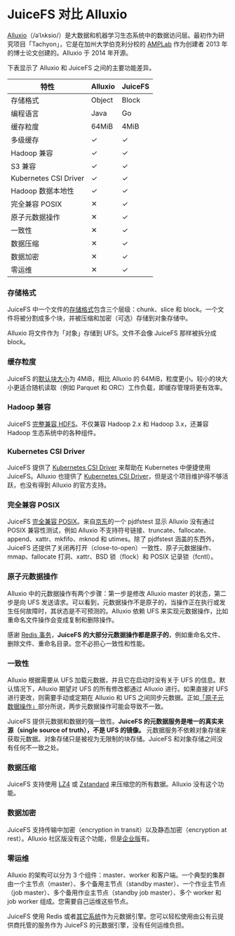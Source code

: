 # JuiceFS 对比 Alluxio

[Alluxio](https://www.alluxio.io)（/əˈlʌksio/）是大数据和机器学习生态系统中的数据访问层。最初作为研究项目「Tachyon」，它是在加州大学伯克利分校的 [AMPLab](https://en.wikipedia.org/wiki/AMPLab) 作为创建者 2013 年的博士论文创建的。Alluxio 于 2014 年开源。

下表显示了 Alluxio 和 JuiceFS 之间的主要功能差异。

| 特性                  | Alluxio | JuiceFS |
| --------------------- | ------- | ------- |
| 存储格式              | Object  | Block   |
| 编程语言              | Java    | Go      |
| 缓存粒度              | 64MiB   | 4MiB    |
| 多级缓存              | ✓       | ✓       |
| Hadoop 兼容           | ✓       | ✓       |
| S3 兼容               | ✓       | ✓       |
| Kubernetes CSI Driver | ✓       | ✓       |
| Hadoop 数据本地性     | ✓       | ✓       |
| 完全兼容 POSIX        | ✕       | ✓       |
| 原子元数据操作        | ✕       | ✓       |
| 一致性                | ✕       | ✓       |
| 数据压缩              | ✕       | ✓       |
| 数据加密              | ✕       | ✓       |
| 零运维                | ✕       | ✓       |

### 存储格式

JuiceFS 中一个文件的[存储格式](how_juicefs_store_files.md)包含三个层级：chunk、slice 和 block。一个文件将被分割成多个块，并被压缩和加密（可选）存储到对象存储中。

Alluxio 将文件作为「对象」存储到 UFS。文件不会像 JuiceFS 那样被拆分成 block。

### 缓存粒度

JuiceFS 的[默认块大小](how_juicefs_store_files.md)为 4MiB，相比 Alluxio 的 64MiB，粒度更小。较小的块大小更适合随机读取（例如 Parquet 和 ORC）工作负载，即缓存管理将更有效率。

### Hadoop 兼容

JuiceFS [完整兼容 HDFS](hadoop_java_sdk.md)。不仅兼容 Hadoop 2.x 和 Hadoop 3.x，还兼容 Hadoop 生态系统中的各种组件。

### Kubernetes CSI Driver

JuiceFS 提供了 [Kubernetes CSI Driver](https://github.com/juicedata/juicefs-csi-driver) 来帮助在 Kubernetes 中便捷使用 JuiceFS。Alluxio 也提供了 [Kubernetes CSI Driver](https://github.com/Alluxio/alluxio-csi)，但是这个项目维护得不够活跃，也没有得到 Alluxio 的官方支持。

### 完全兼容 POSIX

JuiceFS [完全兼容 POSIX](posix_compatibility.md)。来自[京东](https://www.slideshare.net/Alluxio/using-alluxio-posix-fuse-api-in-jdcom)的一个 pjdfstest 显示 Alluxio 没有通过 POSIX 兼容性测试，例如 Alluxio 不支持符号链接、truncate、fallocate、append、xattr、mkfifo、mknod 和 utimes。除了 pjdfstest 涵盖的东西外，JuiceFS 还提供了关闭再打开（close-to-open）一致性、原子元数据操作、mmap、fallocate 打洞、xattr、BSD 锁（flock）和 POSIX 记录锁（fcntl）。

### 原子元数据操作

Alluxio 中的元数据操作有两个步骤：第一步是修改 Alluxio master 的状态，第二步是向 UFS 发送请求。可以看到，元数据操作不是原子的，当操作正在执行或发生任何故障时，其状态是不可预测的。Alluxio 依赖 UFS 来实现元数据操作，比如重命名文件操作会变成复制和删除操作。

感谢 [Redis 事务](https://redis.io/topics/transactions)，**JuiceFS 的大部分元数据操作都是原子的**，例如重命名文件、删除文件、重命名目录。您不必担心一致性和性能。

### 一致性

Alluxio 根据需要从 UFS 加载元数据，并且它在启动时没有关于 UFS 的信息。默认情况下，Alluxio 期望对 UFS 的所有修改都通过 Alluxio 进行。如果直接对 UFS 进行更改，则需要手动或定期在 Alluxio 和 UFS 之间同步元数据。正如[「原子元数据操作」](#原子元数据操作)部分所说，两步元数据操作可能会导致不一致。

JuiceFS 提供元数据和数据的强一致性。**JuiceFS 的元数据服务是唯一的真实来源（single source of truth），不是 UFS 的镜像。** 元数据服务不依赖对象存储来获取元数据。对象存储只是被视为无限制的块存储。JuiceFS 和对象存储之间没有任何不一致之处。

### 数据压缩

JuiceFS 支持使用 [LZ4](https://lz4.github.io/lz4) 或 [Zstandard](https://facebook.github.io/zstd) 来压缩您的所有数据。Alluxio 没有这个功能。

### 数据加密

JuiceFS 支持传输中加密（encryption in transit）以及静态加密（encryption at rest）。Alluxio 社区版没有这个功能，但是[企业版](https://docs.alluxio.io/ee/user/stable/en/operation/Security.html#end-to-end-data-encryption)有。

### 零运维

Alluxio 的架构可以分为 3 个组件：master、worker 和客户端。一个典型的集群由一个主节点（master）、多个备用主节点（standby master）、一个作业主节点（job master）、多个备用作业主节点（standby job master）、多个 worker 和 job worker 组成。您需要自己运维这些节点。

JuiceFS 使用 Redis 或者[其它系统](databases_for_metadata.md)作为元数据引擎。您可以轻松使用由公有云提供商托管的服务作为 JuiceFS 的元数据引擎，没有任何运维负担。